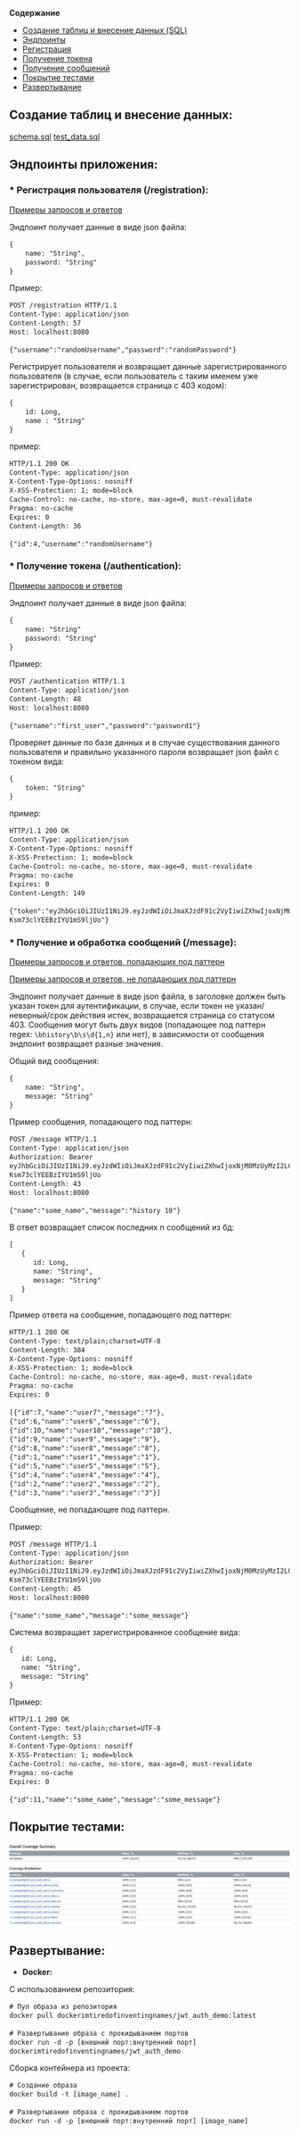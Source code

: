  __Содержание__
 * [Создание таблиц и внесение данных (SQL)](#создание-таблиц-и-внесение-данных)
 * [Эндпоинты](#эндпоинты-приложения)
 * [Регистрация](#регистрация-пользователя-/registration)
 * [Получение токена](#получение-токена-authentication)
  * [Получение сообщений](#получение-и-обработка-сообщений-message)
  * [Покрытие тестами](#покрытие-тестами)
  * [Развертывание](#развертывание)





## Создание таблиц и внесение данных: 
[schema.sql](https://github.com/codepink-glitch/jwt_auth_demo/blob/master/src/main/resources/schema.sql)
[test_data.sql](https://github.com/codepink-glitch/jwt_auth_demo/blob/master/src/test/resources/test_data.sql)

## Эндпоинты приложения:

### * __Регистрация пользователя (/registration):__

[Примеры запросов и ответов](https://github.com/codepink-glitch/jwt_auth_demo/tree/master/generated-snippets/registration)

Эндпоинт получает данные в виде json файла: 
```
{
    name: "String",
    password: "String"
}
```

Пример: 
```
POST /registration HTTP/1.1
Content-Type: application/json
Content-Length: 57
Host: localhost:8080

{"username":"randomUsername","password":"randomPassword"}
```

Регистрирует пользователя и возвращает данные зарегистрированного пользователя
(в случае, если пользователь с таким именем уже зарегистрирован, возвращается страница с 403 кодом):

```
{
    id: Long,
    name : "String"
}
```

пример:
```
HTTP/1.1 200 OK
Content-Type: application/json
X-Content-Type-Options: nosniff
X-XSS-Protection: 1; mode=block
Cache-Control: no-cache, no-store, max-age=0, must-revalidate
Pragma: no-cache
Expires: 0
Content-Length: 36

{"id":4,"username":"randomUsername"}
```

### * __Получение токена (/authentication):__

[Примеры запросов и ответов](https://github.com/codepink-glitch/jwt_auth_demo/tree/master/generated-snippets/authentication)

Эндпоинт получает данные в виде json файла:

```
{
    name: "String"
    password: "String" 
}
```

Пример:
```
POST /authentication HTTP/1.1
Content-Type: application/json
Content-Length: 48
Host: localhost:8080

{"username":"first_user","password":"password1"}
```

Проверяет данные по базе данных и в случае существования данного пользователя и правильно указанного пароля возвращает json файл с токеном вида:

```
{
    token: "String" 
}
```

пример:
```
HTTP/1.1 200 OK
Content-Type: application/json
X-Content-Type-Options: nosniff
X-XSS-Protection: 1; mode=block
Cache-Control: no-cache, no-store, max-age=0, must-revalidate
Pragma: no-cache
Expires: 0
Content-Length: 149

{"token":"eyJhbGciOiJIUzI1NiJ9.eyJzdWIiOiJmaXJzdF91c2VyIiwiZXhwIjoxNjM0MzUyMzI2LCJpYXQiOjE2MzQzNDg3MjZ9.hsC61Fn9pWJAkYzLjsB-Ksm73clYEEBzIYU1mS9ljUo"}
```

### * __Получение и обработка сообщений (/message):__

[Примеры запросов и ответов, попадающих под паттерн](https://github.com/codepink-glitch/jwt_auth_demo/tree/master/generated-snippets/message%20(requesting%20history))

[Примеры запросов и ответов, не попадающих под паттерн](https://github.com/codepink-glitch/jwt_auth_demo/tree/master/generated-snippets/message)

Эндпоинт получает данные в виде json файла, в заголовке должен быть указан токен для аутентификации, в случае, если токен не указан/неверный/срок действия истек,
возвращается страница со статусом 403.
Сообщения могут быть двух видов (попадающее под паттерн regex: ```\bhistory\b\s\d{1,n}``` или нет), в зависимости от сообщения эндпоинт возвращает разные значения.

Общий вид сообщения:

```
{
    name: "String",
    message: "String"
}
```


Пример сообщения, попадающего под паттерн:

``` 
POST /message HTTP/1.1
Content-Type: application/json
Authorization: Bearer eyJhbGciOiJIUzI1NiJ9.eyJzdWIiOiJmaXJzdF91c2VyIiwiZXhwIjoxNjM0MzUyMzI2LCJpYXQiOjE2MzQzNDg3MjZ9.hsC61Fn9pWJAkYzLjsB-Ksm73clYEEBzIYU1mS9ljUo
Content-Length: 43
Host: localhost:8080

{"name":"some_name","message":"history 10"}
```

В ответ возвращает список последних n сообщений из бд:

```
[
   {
      id: Long,
      name: "String",
      message: "String"
   }
]
```

Пример ответа на сообщение, попадающего под паттерн:

```
HTTP/1.1 200 OK
Content-Type: text/plain;charset=UTF-8
Content-Length: 384
X-Content-Type-Options: nosniff
X-XSS-Protection: 1; mode=block
Cache-Control: no-cache, no-store, max-age=0, must-revalidate
Pragma: no-cache
Expires: 0

[{"id":7,"name":"user7","message":"7"},{"id":6,"name":"user6","message":"6"},{"id":10,"name":"user10","message":"10"},{"id":9,"name":"user9","message":"9"},{"id":8,"name":"user8","message":"8"},{"id":1,"name":"user1","message":"1"},{"id":5,"name":"user5","message":"5"},{"id":4,"name":"user4","message":"4"},{"id":2,"name":"user2","message":"2"},{"id":3,"name":"user3","message":"3"}]
```

Сообщение, не попадающее под паттерн. 

Пример:

```
POST /message HTTP/1.1
Content-Type: application/json
Authorization: Bearer eyJhbGciOiJIUzI1NiJ9.eyJzdWIiOiJmaXJzdF91c2VyIiwiZXhwIjoxNjM0MzUyMzI2LCJpYXQiOjE2MzQzNDg3MjZ9.hsC61Fn9pWJAkYzLjsB-Ksm73clYEEBzIYU1mS9ljUo
Content-Length: 45
Host: localhost:8080

{"name":"some_name","message":"some_message"}
```

Система возвращает зарегистрированное сообщение вида:

```
{
   id: Long,
   name: "String",
   message: "String"
}
```

Пример:

```
HTTP/1.1 200 OK
Content-Type: text/plain;charset=UTF-8
Content-Length: 53
X-Content-Type-Options: nosniff
X-XSS-Protection: 1; mode=block
Cache-Control: no-cache, no-store, max-age=0, must-revalidate
Pragma: no-cache
Expires: 0

{"id":11,"name":"some_name","message":"some_message"}
```

## Покрытие тестами: 

![code_coverage](https://raw.githubusercontent.com/codepink-glitch/jwt_auth_demo/master/coverage_report/code_coverage.jpg)

## Развертывание: 

* __Docker:__

С использованием репозитория:

```
# Пул образа из репозитория
docker pull dockerimtiredofinventingnames/jwt_auth_demo:latest

# Развертывание образа с прокидыванием портов 
docker run -d -p [внешний порт:внутренний порт] dockerimtiredofinventingnames/jwt_auth_demo
```

Сборка контейнера из проекта: 

```
# Создание образа
docker build -t [image_name] .

# Развертывание образа с прокидыванием портов 
docker run -d -p [внешний порт:внутренний порт] [image_name]
```

